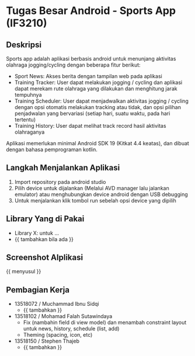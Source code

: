 # Tugas Besar Android - Sports App (IF3210)


## Deskripsi
Sports app adalah aplikasi berbasis android untuk menunjang aktivitas olahraga jogging/cycling dengan beberapa fitur berikut:
- Sport News: Akses berita dengan tampilan web pada aplikasi
- Training Tracker: User dapat melakukan jogging / cycling dan aplikasi dapat merekam rute olahraga yang dilakukan dan menghitung jarak tempuhnya
- Training Scheduler: User dapat menjadwalkan aktivitas jogging / cycling dengan opsi otomatis melakukan tracking atau tidak, dan opsi pilihan penjadwalan yang bervariasi (setiap hari, suatu waktu, pada hari tertentu)
- Training History: User dapat melihat track record hasil aktivitas olahraganya

Aplikasi memerlukan minimal Android SDK 19 (Kitkat 4.4 keatas), dan dibuat dengan bahasa pemprograman kotlin.

## Langkah Menjalankan Aplikasi 
1.  Import repository pada android studio
2.  Pilih device untuk dijalankan (Melalui AVD manager lalu jalankan emulator) atau menghubungkan device android dengan USB debugging
3.  Untuk menjalankan klik tombol run sebelah opsi device yang dipilih

## Library Yang di Pakai
- Library X: untuk ... 
- {{ tambahkan bila ada }}

## Screenshot Alplikasi
{{ menyusul }}

## Pembagian Kerja
- 13518072 / Muchammad Ibnu Sidqi	
	- {{ tambahkan }}
- 13518102 / Mohamad Falah Sutawindaya
	- Fix (nambahin field di view model) dan menambah constraint layout untuk news, history, schedule (list, add)
	- Theming (spacing, icon, etc)
- 13518150 / Stephen Thajeb
	- {{ tambahkan }}
